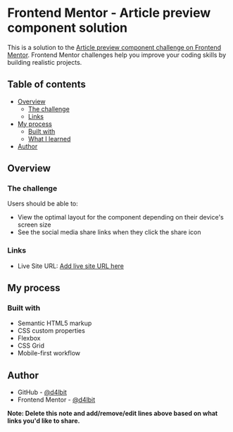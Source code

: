 # Frontend Mentor - Article preview component solution

This is a solution to the [Article preview component challenge on Frontend Mentor](https://www.frontendmentor.io/challenges/article-preview-component-dYBN_pYFT). Frontend Mentor challenges help you improve your coding skills by building realistic projects. 

## Table of contents

- [Overview](#overview)
  - [The challenge](#the-challenge)
  - [Links](#links)
- [My process](#my-process)
  - [Built with](#built-with)
  - [What I learned](#what-i-learned)
- [Author](#author)

## Overview

### The challenge

Users should be able to:

- View the optimal layout for the component depending on their device's screen size
- See the social media share links when they click the share icon

### Links

- Live Site URL: [Add live site URL here](https://d4lbit.github.io/femarticle/)

## My process

### Built with

- Semantic HTML5 markup
- CSS custom properties
- Flexbox
- CSS Grid
- Mobile-first workflow

## Author

- GitHub - [@d4lbit](https://www.github.com/d4lbit)
- Frontend Mentor - [@d4lbit](https://www.frontendmentor.io/profile/d4lbit)

**Note: Delete this note and add/remove/edit lines above based on what links you'd like to share.**
